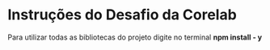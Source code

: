 <h1>Instruções do Desafio da Corelab</h1>

<p>Para utilizar todas as bibliotecas do projeto digite no terminal <strong>npm install - y 
</strong> 
</p>
